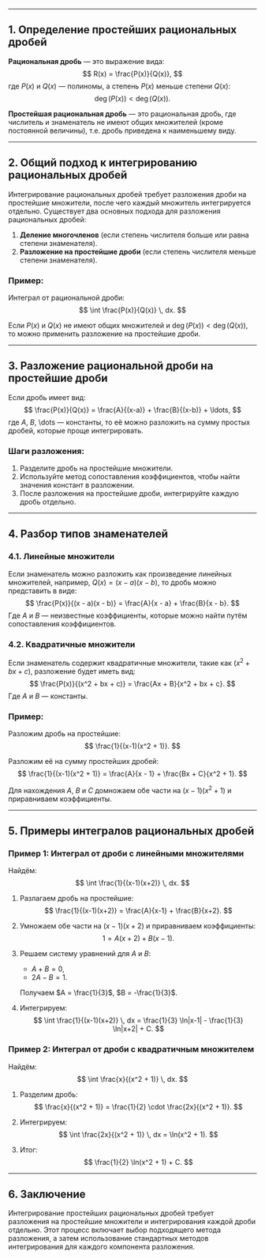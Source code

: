 
---

## 1. Определение простейших рациональных дробей

**Рациональная дробь** — это выражение вида:
$$
R(x) = \frac{P(x)}{Q(x)},
$$
где $P(x)$ и $Q(x)$ — полиномы, а степень $P(x)$ меньше степени $Q(x)$:
$$
\deg(P(x)) < \deg(Q(x)).
$$

**Простейшая рациональная дробь** — это рациональная дробь, где числитель и знаменатель не имеют общих множителей (кроме постоянной величины), т.е. дробь приведена к наименьшему виду.

---

## 2. Общий подход к интегрированию рациональных дробей

Интегрирование рациональных дробей требует разложения дроби на простейшие множители, после чего каждый множитель интегрируется отдельно. Существует два основных подхода для разложения рациональных дробей:
1. **Деление многочленов** (если степень числителя больше или равна степени знаменателя).
2. **Разложение на простейшие дроби** (если степень числителя меньше степени знаменателя).

### Пример:
Интеграл от рациональной дроби:
$$
\int \frac{P(x)}{Q(x)} \, dx.
$$

Если $P(x)$ и $Q(x)$ не имеют общих множителей и $\deg(P(x)) < \deg(Q(x))$, то можно применить разложение на простейшие дроби.

---

## 3. Разложение рациональной дроби на простейшие дроби

Если дробь имеет вид:
$$
\frac{P(x)}{Q(x)} = \frac{A}{(x-a)} + \frac{B}{(x-b)} + \ldots,
$$
где $A$, $B$, \dots — константы, то её можно разложить на сумму простых дробей, которые проще интегрировать.

### Шаги разложения:
1. Разделите дробь на простейшие множители.
2. Используйте метод сопоставления коэффициентов, чтобы найти значения констант в разложении.
3. После разложения на простейшие дроби, интегрируйте каждую дробь отдельно.

---

## 4. Разбор типов знаменателей

### 4.1. Линейные множители

Если знаменатель можно разложить как произведение линейных множителей, например, $Q(x) = (x - a)(x - b)$, то дробь можно представить в виде:
$$
\frac{P(x)}{(x - a)(x - b)} = \frac{A}{x - a} + \frac{B}{x - b}.
$$
Где $A$ и $B$ — неизвестные коэффициенты, которые можно найти путём сопоставления коэффициентов.

### 4.2. Квадратичные множители

Если знаменатель содержит квадратичные множители, такие как $(x^2 + bx + c)$, разложение будет иметь вид:
$$
\frac{P(x)}{(x^2 + bx + c)} = \frac{Ax + B}{x^2 + bx + c}.
$$
Где $A$ и $B$ — константы.

### Пример:
Разложим дробь на простейшие:
$$
\frac{1}{(x-1)(x^2 + 1)}.
$$

Разложим её на сумму простейших дробей:
$$
\frac{1}{(x-1)(x^2 + 1)} = \frac{A}{x - 1} + \frac{Bx + C}{x^2 + 1}.
$$

Для нахождения $A$, $B$ и $C$ домножаем обе части на $(x - 1)(x^2 + 1)$ и приравниваем коэффициенты.

---

## 5. Примеры интегралов рациональных дробей

### Пример 1: Интеграл от дроби с линейными множителями

Найдём:
$$
\int \frac{1}{(x-1)(x+2)} \, dx.
$$

1. Разлагаем дробь на простейшие:
   $$ 
   \frac{1}{(x-1)(x+2)} = \frac{A}{x-1} + \frac{B}{x+2}.
   $$

2. Умножаем обе части на $(x-1)(x+2)$ и приравниваем коэффициенты:
   $$
   1 = A(x+2) + B(x-1).
   $$

3. Решаем систему уравнений для $A$ и $B$:
   - $A + B = 0$,
   - $2A - B = 1$.

   Получаем $A = \frac{1}{3}$, $B = -\frac{1}{3}$.

4. Интегрируем:
   $$ 
   \int \frac{1}{(x-1)(x+2)} \, dx = \frac{1}{3} \ln|x-1| - \frac{1}{3} \ln|x+2| + C.
   $$

### Пример 2: Интеграл от дроби с квадратичным множителем

Найдём:
$$
\int \frac{x}{(x^2 + 1)} \, dx.
$$

1. Разделим дробь:
   $$ 
   \frac{x}{(x^2 + 1)} = \frac{1}{2} \cdot \frac{2x}{(x^2 + 1)}.
   $$

2. Интегрируем:
   $$ 
   \int \frac{2x}{(x^2 + 1)} \, dx = \ln(x^2 + 1).
   $$

3. Итог:
   $$ 
   \frac{1}{2} \ln(x^2 + 1) + C.
   $$

---

## 6. Заключение

Интегрирование простейших рациональных дробей требует разложения на простейшие множители и интегрирования каждой дроби отдельно. Этот процесс включает выбор подходящего метода разложения, а затем использование стандартных методов интегрирования для каждого компонента разложения.

